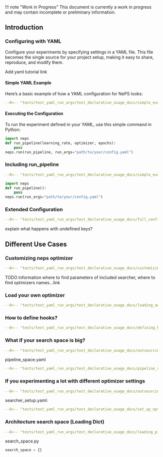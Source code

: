 !!! note "Work in Progress"
    This document is currently a work in progress and may contain incomplete or preliminary information.

## Introduction
### Configuring with YAML

Configure your experiments by specifying settings in a YAML file. This file becomes the single source for
your project setup, making it easy to share, reproduce, and modify them.

Add yaml tutorial link

#### Simple YAML Example
Here’s a basic example of how a YAML configuration for NePS looks:
```yaml
--8<-- "tests/test_yaml_run_args/test_declarative_usage_docs/simple_example.yaml"
```

#### Executing the Configuration
To run the experiment defined in your YAML, use this simple command in Python:
```python
import neps
def run_pipeline(learning_rate, optimizer, epochs):
    pass
neps.run(run_pipeline, run_args="path/to/your/config.yaml")
```


### Including run_pipeline
```yaml
--8<-- "tests/test_yaml_run_args/test_declarative_usage_docs/simple_example_including_run_pipeline.yaml"
```
```python
import neps
def run_pipeline():
    pass
neps.run(run_args="path/to/your/config.yaml")
```

### Extended Configuration
```yaml
--8<-- "tests/test_yaml_run_args/test_declarative_usage_docs/full_configuration_template.yaml"
```
explain what happens with undefined keys?

## Different Use Cases
### Customizing neps optimizer
```yaml
--8<-- "tests/test_yaml_run_args/test_declarative_usage_docs/customizing_neps_optimizer.yaml"
```
TODO
information where to find parameters of included searcher, where to find optimizers names...link


### Load your own optimizer
```yaml
--8<-- "tests/test_yaml_run_args/test_declarative_usage_docs/loading_own_optimizer.yaml"
```
### How to define hooks?

```yaml
--8<-- "tests/test_yaml_run_args/test_declarative_usage_docs/defining_hooks.yaml"
```
### What if your search space is big?
```yaml
--8<-- "tests/test_yaml_run_args/test_declarative_usage_docs/outsourcing_pipeline_space.yaml"
```

pipeline_space.yaml
```yaml
--8<-- "tests/test_yaml_run_args/test_declarative_usage_docs/pipeline_space.yaml"
```

### If you experimenting a lot with different optimizer settings
```yaml
--8<-- "tests/test_yaml_run_args/test_declarative_usage_docs/outsourcing_optimizer.yaml"
```

searcher_setup.yaml:
```yaml
--8<-- "tests/test_yaml_run_args/test_declarative_usage_docs/set_up_optimizer.yaml"
```

### Architecture search space (Loading Dict)
```yaml
--8<-- "tests/test_yaml_run_args/test_declarative_usage_docs/loading_pipeline_space_dict.yaml"
```
search_space.py
```python
search_space = {}
```


